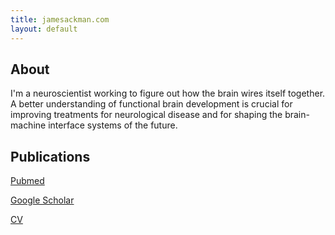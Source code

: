 ```yaml
---
title: jamesackman.com
layout: default
---
```



## About

I'm a neuroscientist working to figure out how the brain wires itself together. A better understanding of functional brain development is crucial for improving treatments for neurological disease and for shaping the brain-machine interface systems of the future.

## Publications  

[Pubmed][pubmed]

[Google Scholar][gscholar]

[CV](/vita.md)


[pubmed]: https://www.ncbi.nlm.nih.gov/pubmed/?term=(ackman+jb%5BAuthor%5D+OR+ackman+j%5BAuthor%5D)+AND+(yale%5BAffiliation%5D+OR+marseille%5BAffiliation%5D+OR+ferrara%5BAffiliation%5D+OR+connecticut%5BAffiliation%5D+OR+santa+cruz%5BAffiliation%5D)

[gscholar]: https://scholar.google.com/citations?user=qtmtHEUAAAAJ&hl

[linkMe]: https://www.linkedin.com/pub/james-ackman/3/152/bab

[twitterMe]: https://twitter.com/JamesAckman

